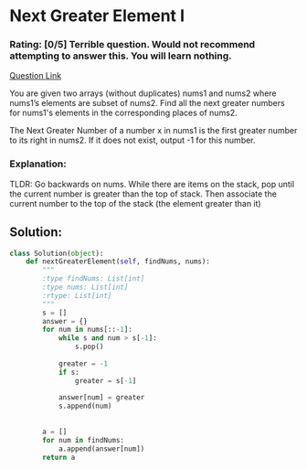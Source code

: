# Next Greater Element I  

### Rating: [0/5] Terrible question. Would not recommend attempting to answer this. You will learn nothing.

[Question Link](https://leetcode.com/problems/next-greater-element-i/)  

You are given two arrays (without duplicates) nums1 and nums2 where nums1’s elements are subset of nums2. Find all the next greater numbers for nums1's elements in the corresponding places of nums2.  

The Next Greater Number of a number x in nums1 is the first greater number to its right in nums2. If it does not exist, output -1 for this number.  

### Explanation:
TLDR: Go backwards on nums. While there are items on the stack, pop until the current number is greater than the top of stack. Then associate the current number to the top of the stack (the element greater than it)

## Solution:
```Python
class Solution(object):
    def nextGreaterElement(self, findNums, nums):
        """
        :type findNums: List[int]
        :type nums: List[int]
        :rtype: List[int]
        """
        s = []
        answer = {}
        for num in nums[::-1]:
            while s and num > s[-1]:
                s.pop()
            
            greater = -1
            if s:
                greater = s[-1]
                
            answer[num] = greater
            s.append(num)
            
            
        a = []
        for num in findNums:
            a.append(answer[num])
        return a
```
